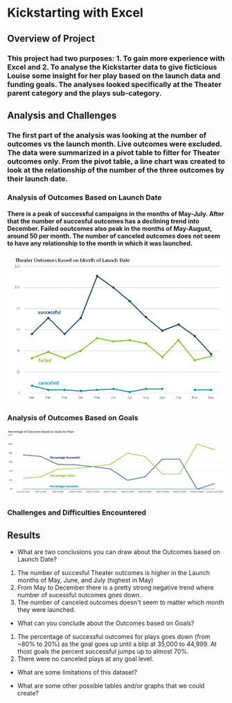 # Kickstarting with Excel

## Overview of Project

### This project had two purposes: 1. To gain more experience with Excel and 2. To analyse the Kickstarter data to give ficticious Louise some insight for her play based on the launch data and funding goals. The analyses looked specifically at the Theater parent category and the plays sub-category.

## Analysis and Challenges

### The first part of the analysis was looking at the number of outcomes vs the launch month. Live outcomes were excluded. The data were summarized in a pivot table to filter for Theater outcomes only. From the pivot table, a line chart was created to look at the relationship of the number of the three outcomes by their launch date.

### Analysis of Outcomes Based on Launch Date
####  There is a peak of successful campaigns in the months of May-July. After that the number of succesful outcomes has a declining trend into December. Failed ooutcomes also peak in the months of May-August, around 50 per month. The number of canceled outcomes does not seem to have any relationship to the month in which it was launched.
   ![OutcomeMonths](./resources/Theater_Outcomes_vs_Launch.png)

### Analysis of Outcomes Based on Goals
   ![OutcomesGoals](./resources/Outcomes_vs_Goals.png)

### Challenges and Difficulties Encountered

## Results

- What are two conclusions you can draw about the Outcomes based on Launch Date?
1. The number of succesful Theater outcomes is higher in the Launch months of May, June, and July (highest in May)
1. From May to December there is a pretty strong negative trend where number of sucessful outcomes goes down.
1. The number of canceled outcomes doesn't seem to matter which month they were launched.

- What can you conclude about the Outcomes based on Goals?
1. The percentage of successful outcomes for plays goes down (from ~80% to 20%) as the goal goes up until a blip at 35,000 to 44,999. At thost goals the percent successful jumps up to almost 70%.
2. There were no canceled plays at any goal level.

- What are some limitations of this dataset?

- What are some other possible tables and/or graphs that we could create?
